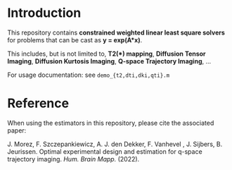 # Introduction

This repository contains **constrained weighted linear least square solvers** for problems that can be cast as **y = exp(A*x)**.

This includes, but is not limited to, **T2(\*) mapping**, **Diffusion Tensor Imaging**, **Diffusion Kurtosis Imaging**, **Q-space Trajectory Imaging**, ...

For usage documentation: see `demo_{t2,dti,dki,qti}.m`

# Reference

When using the estimators in this repository, please cite the associated paper:

J. Morez, F. Szczepankiewicz, A. J. den Dekker, F. Vanhevel , J. Sijbers, B. Jeurissen. Optimal experimental design and estimation for q-space trajectory imaging. *Hum. Brain Mapp.* (2022).
